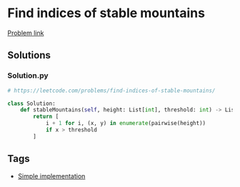 # Find indices of stable mountains

[Problem link](https://leetcode.com/problems/find-indices-of-stable-mountains/)

## Solutions


### Solution.py
```py
# https://leetcode.com/problems/find-indices-of-stable-mountains/

class Solution:
    def stableMountains(self, height: List[int], threshold: int) -> List[int]:
        return [
            i + 1 for i, (x, y) in enumerate(pairwise(height))
            if x > threshold
        ]
```
## Tags

* [Simple implementation](/Collections/simple-implementation.md#simple-implementation)
